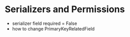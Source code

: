 # Serializers and Permissions

- serializer field required = False
- how to change PrimaryKeyRelatedField
